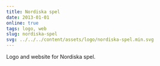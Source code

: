 ```yaml
---
title: Nordiska spel
date: 2013-01-01
online: true
tags: logo, web
slug: nordiska-spel
svg: ../../../content/assets/logo/nordiska-spel.min.svg
---
```


Logo and website for Nordiska spel.
